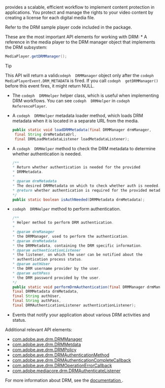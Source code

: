 ---
---

<a id="section_4DD54E085AB345FE9BE00865E56B28DB"></a>

provides a scalable, efficient workflow to implement content protection in  applications. You protect and manage the rights to your video content by creating a license for each digital media file.

Refer to the DRM sample player code included in the  package.

These are the most important API elements for working with DRM:
  *
  A reference in the media player to the DRM manager object that implements the DRM subsystem:
  ```java
  MediaPlayer.getDRMManager();
  ```
  >[!TIP]
  >
  >This API will return a valid`codeph  DRMManager` object only after the `codeph  MediaPlayerEvent.DRM_METADATA` is fired. If you call `codeph  getDRMManager()` before this event fires, it might return NULL.
  
  
* The `codeph  DRMHelper` helper class, which is useful when implementing DRM workflows.
  You can see `codeph  DRMHelper` in `codeph  ReferencePlayer`.
  
  
* A `codeph  DRMHelper` metadata loader method, which loads DRM metadata when it is located in a separate URL from the media.
  ```java
  public static void loadDRMMetadata(final DRMManager drmManager, 
   final String drmMetadataUrl, 
   final DRMLoadMetadataListener loadMetadataListener);
  ```
  
* A `codeph  DRMHelper` method to check the DRM metadata to determine whether authentication is needed.
  ```java
  /** 
  * Return whether authentication is needed for the provided 
  * DRMMetadata. 
  * 
  * @param drmMetadata 
  * The desired DRMMetadata on which to check whether auth is needed. 
  * @return whether authentication is required for the provided metadata 
  */ 
  public static boolean isAuthNeeded(DRMMetadata drmMetadata);
  ```
  
* `codeph  DRMHelper` method to perform authentication.
  ```java
  /** 
  * Helper method to perform DRM authentication. 
  * 
  * @param drmManager 
  * the DRMManager, used to perform the authentication. 
  * @param drmMetadata 
  * the DRMMetadata, containing the DRM specific information. 
  * @param authenticationListener 
  * the listener, on which the user can be notified about the 
  * authentication process status. 
  * @param authUser 
  * the DRM username provider by the user. 
  * @param authPass 
  * the DRM password provided by the user. 
  */ 
  public static void performDrmAuthentication(final DRMManager drmManager, 
  final DRMMetadata drmMetadata, 
  final String authUser, 
  final String authPass, 
  final DRMAuthenticationListener authenticationListener);
  ```
  
* Events that notify your application about various DRM activities and status.

<a id="section_899BD9061D484E1BBA46E84617C36867"></a>

Additional relevant API elements:
* [ com.adobe.ave.drm.DRMManager ](http://help.adobe.com/en_US/primetime/api/drm/com/adobe/ave/drm/DRMManager.html)
* [ com.adobe.ave.drm.DRMMetdata ](http://help.adobe.com/en_US/primetime/api/drm/com/adobe/ave/drm/DRMMetadata.html)
* [ com.adobe.ave.drm.DRMPolicy ](http://help.adobe.com/en_US/primetime/api/drm/com/adobe/ave/drm/DRMPolicy.html)
* [ com.adobe.ave.drm.DRMAuthenticationMethod ](http://help.adobe.com/en_US/primetime/api/drm/com/adobe/ave/drm/DRMAuthenticationMethod.html)
* [ com.adobe.ave.drm.DRMAuthenticationCompleteCallback ](http://help.adobe.com/en_US/primetime/api/drm/com/adobe/ave/drm/DRMAuthenticationCompleteCallback.html)
* [ com.adobe.ave.drm.DRMOperationErrorCallback ](http://help.adobe.com/en_US/primetime/api/drm/com/adobe/ave/drm/DRMOperationErrorCallback.html)
* [ com.adobe.mediacore.drm.DRMAuthenticateListener ](http://help.adobe.com/en_US/primetime/api/psdk/javadoc_2.4/com/adobe/mediacore/drm/DRMAuthenticateListener.html)

<a id="section_F58941D68EB94A5EBD1C7454D2A1B17A"></a>

For more information about DRM, see the [  documentation ](http://help.adobe.com/en_US/primetime/drm).

